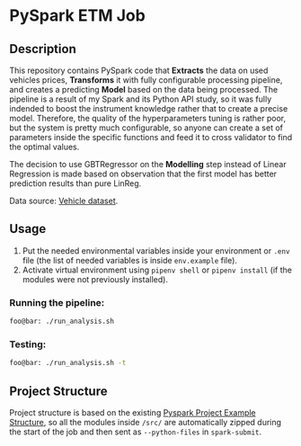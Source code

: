 # PySpark ETM Job

## Description

This repository contains PySpark code that **Extracts** the data on used vehicles prices, **Transforms** it with fully configurable processing pipeline, and creates a predicting **Model** based on the data being processed. The pipeline is a result of my Spark and its Python API study, so it was fully indended to boost the instrument knowledge rather that to create a precise model. Therefore, the quality of the hyperparameters tuning is rather poor, but the system is pretty much configurable, so anyone can create a set of parameters inside the specific functions and feed it to cross validator to find the optimal values.

The decision to use GBTRegressor on the **Modelling** step instead of Linear Regression is made based on observation that the first model has better prediction results than pure LinReg.

Data source: [Vehicle dataset](https://www.kaggle.com/nehalbirla/vehicle-dataset-from-cardekho?select=Car+details+v3.csv).

## Usage

1. Put the needed environmental variables inside your environment or `.env` file (the list of needed variables is inside `env.example` file).
2. Activate virtual environment using `pipenv shell` or `pipenv install` (if the modules were not previously installed).

### Running the pipeline:

```bash
foo@bar: ./run_analysis.sh
```

### Testing:

```bash
foo@bar: ./run_analysis.sh -t
```

## Project Structure

Project structure is based on the existing [Pyspark Project Example Structure](https://github.com/AlexIoannides/pyspark-example-project), so all the modules inside `/src/` are automatically zipped during the start of the job and then sent as `--python-files` in `spark-submit`.

